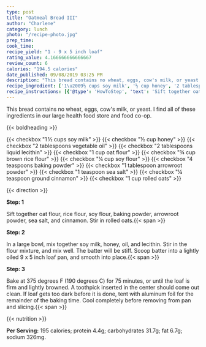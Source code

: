 ```yaml
---
type: post
title: "Oatmeal Bread III"
author: "Charlene"
category: lunch
photo: "/recipe-photo.jpg"
prep_time: 
cook_time: 
recipe_yield: "1 - 9 x 5 inch loaf"
rating_value: 4.166666666666667
review_count: 6
calories: "194.5 calories"
date_published: 09/08/2019 03:25 PM
description: "This bread contains no wheat, eggs, cow's milk, or yeast.  I find all of these ingredients in our large health food store and food co-op."
recipe_ingredient: ['1\u2009½ cups soy milk', '½ cup honey', '2 tablespoons vegetable oil', '2 tablespoons liquid lecithin', '1 cup oat flour', '¾ cup brown rice flour', '¼ cup soy flour', '4 teaspoons baking powder', '1 tablespoon arrowroot powder', '1 teaspoon sea salt', '¼ teaspoon ground cinnamon', '1 cup rolled oats']
recipe_instructions: [{'@type': 'HowToStep', 'text': 'Sift together oat flour, rice flour, soy flour, baking powder, arrowroot powder, sea salt, and cinnamon.  Stir in rolled oats.\n'}, {'@type': 'HowToStep', 'text': 'In a large bowl, mix together soy milk, honey, oil, and lecithin.  Stir in the flour mixture, and mix well.  The batter will be stiff.  Scoop batter into a lightly oiled 9 x 5 inch loaf pan, and smooth into place.\n'}, {'@type': 'HowToStep', 'text': 'Bake at 375 degrees F (190 degrees C) for 75 minutes, or until the loaf is firm and lightly browned.  A toothpick inserted in the center should come out clean.  If loaf gets too dark before it is done, tent with aluminum foil for the remainder of the baking time. Cool completely before removing from pan and slicing.\n'}]
---
```


This bread contains no wheat, eggs, cow's milk, or yeast.  I find all of these ingredients in our large health food store and food co-op. 

{{< boldheading >}}

{{< checkbox "1 ½ cups soy milk" >}}
{{< checkbox "½ cup honey" >}}
{{< checkbox "2 tablespoons vegetable oil" >}}
{{< checkbox "2 tablespoons liquid lecithin" >}}
{{< checkbox "1 cup oat flour" >}}
{{< checkbox "¾ cup brown rice flour" >}}
{{< checkbox "¼ cup soy flour" >}}
{{< checkbox "4 teaspoons baking powder" >}}
{{< checkbox "1 tablespoon arrowroot powder" >}}
{{< checkbox "1 teaspoon sea salt" >}}
{{< checkbox "¼ teaspoon ground cinnamon" >}}
{{< checkbox "1 cup rolled oats" >}}


{{< direction >}}

**Step: 1**

Sift together oat flour, rice flour, soy flour, baking powder, arrowroot powder, sea salt, and cinnamon.  Stir in rolled oats.{{< span >}}

**Step: 2**

In a large bowl, mix together soy milk, honey, oil, and lecithin.  Stir in the flour mixture, and mix well.  The batter will be stiff.  Scoop batter into a lightly oiled 9 x 5 inch loaf pan, and smooth into place.{{< span >}}

**Step: 3**

Bake at 375 degrees F (190 degrees C) for 75 minutes, or until the loaf is firm and lightly browned.  A toothpick inserted in the center should come out clean.  If loaf gets too dark before it is done, tent with aluminum foil for the remainder of the baking time. Cool completely before removing from pan and slicing.{{< span >}}

{{< nutrition >}}

**Per Serving:** 195 calories; protein 4.4g; carbohydrates 31.7g; fat 6.7g; sodium 326mg.